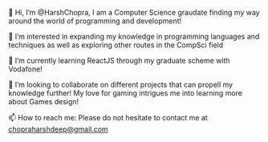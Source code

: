 👋 Hi, I’m @HarshChopra, I am a Computer Science graudate finding my way around the world of programming and development!

👀 I’m interested in expanding my knowledge in programming languages and techniques as well as exploring other routes in the CompSci field

🌱 I’m currently learning ReactJS through my graduate scheme with Vodafone!

💞️ I’m looking to collaborate on different projects that can propell my knowledge further! My love for gaming intrigues me into learning more about Games design!

📫 How to reach me: Please do not hesitate to contact me at chopraharshdeep@gmail.com
